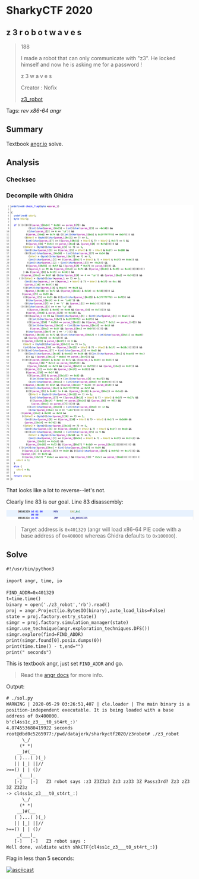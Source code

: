 # SharkyCTF 2020

## z 3 r o b o t w a v e s

> 188
>
> I made a robot that can only communicate with "z3". He locked himself and now he is asking me for a password !
> 
> z 3 w a v e s
> 
> Creator : Nofix
>
> [z3_robot](z3_robot)

Tags: _rev_ _x86-64_ _angr_


## Summary

Textbook [angr.io](angr.io) solve.


## Analysis

### Checksec

### Decompile with Ghidra

![](check_flag.png)

That looks like a lot to reverse--let's not.

Clearly line 83 is our goal.  Line 83 disassembly:

![](here.png)

> Target address is `0x401329` (angr will load x86-64 PIE code with a base address of `0x400000` whereas Ghidra defaults to `0x100000`).

## Solve

```
#!/usr/bin/python3

import angr, time, io

FIND_ADDR=0x401329
t=time.time()
binary = open('./z3_robot','rb').read()
proj = angr.Project(io.BytesIO(binary),auto_load_libs=False)
state = proj.factory.entry_state()
simgr = proj.factory.simulation_manager(state)
simgr.use_technique(angr.exploration_techniques.DFS())
simgr.explore(find=FIND_ADDR)
print(simgr.found[0].posix.dumps(0))
print(time.time() - t,end="")
print(" seconds")
```

This is textbook angr, just set `FIND_ADDR` and go.

> Read the [angr docs](https://docs.angr.io/) for more info.

Output:

```
# ./sol.py
WARNING | 2020-05-29 03:26:51,407 | cle.loader | The main binary is a position-independent executable. It is being loaded with a base address of 0x400000.
b'cl4ss1c_z3___t0_st4rt_:)'
4.874553680419922 seconds
root@dbd0c5265977:/pwd/datajerk/sharkyctf2020/z3robot# ./z3_robot
      \_/
     (* *)
    __)#(__
   ( )...( )(_)
   || |_| ||//
>==() | | ()/
    _(___)_
   [-]   [-]   Z3 robot says :z3 Z3Z3z3 Zz3 zz33 3Z Passz3rd? Zz3 zZ3 3Z Z3Z3z
-> cl4ss1c_z3___t0_st4rt_:)
      \_/
     (* *)
    __)#(__
   ( )...( )(_)
   || |_| ||//
>==() | | ()/
    _(___)_
   [-]   [-]   Z3 robot says :
Well done, valdiate with shkCTF{cl4ss1c_z3___t0_st4rt_:)}
```

Flag in less than 5 seconds:

[![asciicast](https://asciinema.org/a/BmsSNR1oIh9U4LNIZmidsNfaK.svg)](https://asciinema.org/a/BmsSNR1oIh9U4LNIZmidsNfaK)